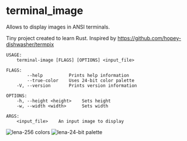 # terminal_image
Allows to display images in ANSI terminals.  

Tiny project created to learn Rust. Inspired by https://github.com/hopey-dishwasher/termpix

```
USAGE:
    terminal-image [FLAGS] [OPTIONS] <input_file>

FLAGS:
        --help          Prints help information
        --true-color    Uses 24-bit color palette
    -V, --version       Prints version information

OPTIONS:
    -h, --height <height>    Sets height
    -w, --width <width>      Sets width

ARGS:
    <input_file>    An input image to display
```
![lena-256 colors](https://user-images.githubusercontent.com/25437234/50633139-8bdca300-0f4a-11e9-8fdd-114d2b7dac29.png)
![lena-24-bit palette](https://user-images.githubusercontent.com/25437234/50633137-8a12df80-0f4a-11e9-9458-615fc874d24d.png)
